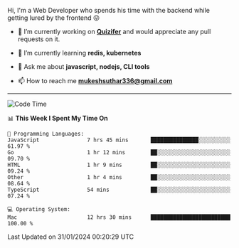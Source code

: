 Hi, I'm a Web Developer who spends his time with the backend while getting lured by the frontend 😜

- 🔭 I’m currently working on **[Quizifer](https://github.com/SutharMukesh/Quizifer/)** and would appreciate any pull requests on it.

- 🌱 I’m currently learning **redis, kubernetes**

- 💬 Ask me about **javascript, nodejs, CLI tools**

- 📫 How to reach me **mukeshsuthar336@gmail.com**

---
<!--START_SECTION:waka-->
![Code Time](http://img.shields.io/badge/Code%20Time-2%2C767%20hrs%2050%20mins-blue)

📊 **This Week I Spent My Time On** 

```text
💬 Programming Languages: 
JavaScript               7 hrs 45 mins       ███████████████░░░░░░░░░░   61.97 % 
Go                       1 hr 12 mins        ██░░░░░░░░░░░░░░░░░░░░░░░   09.70 % 
HTML                     1 hr 9 mins         ██░░░░░░░░░░░░░░░░░░░░░░░   09.24 % 
Other                    1 hr 4 mins         ██░░░░░░░░░░░░░░░░░░░░░░░   08.64 % 
TypeScript               54 mins             ██░░░░░░░░░░░░░░░░░░░░░░░   07.24 % 

💻 Operating System: 
Mac                      12 hrs 30 mins      █████████████████████████   100.00 % 
```


 Last Updated on 31/01/2024 00:20:29 UTC
<!--END_SECTION:waka-->
